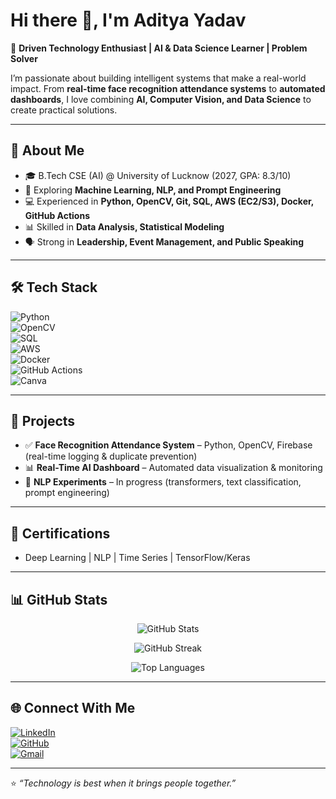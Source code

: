 # Hi there 👋, I'm Aditya Yadav  

🎯 **Driven Technology Enthusiast | AI & Data Science Learner | Problem Solver**  

I’m passionate about building intelligent systems that make a real-world impact. From **real-time face recognition attendance systems** to **automated dashboards**, I love combining **AI, Computer Vision, and Data Science** to create practical solutions.  

---

## 🚀 About Me  
- 🎓 B.Tech CSE (AI) @ University of Lucknow (2027, GPA: 8.3/10)  
- 🧠 Exploring **Machine Learning, NLP, and Prompt Engineering**  
- 💻 Experienced in **Python, OpenCV, Git, SQL, AWS (EC2/S3), Docker, GitHub Actions**  
- 📊 Skilled in **Data Analysis, Statistical Modeling**  
- 🗣️ Strong in **Leadership, Event Management, and Public Speaking**  

---

## 🛠️ Tech Stack  

![Python](https://img.shields.io/badge/Python-3776AB?style=for-the-badge&logo=python&logoColor=white)  
![OpenCV](https://img.shields.io/badge/OpenCV-5C3EE8?style=for-the-badge&logo=opencv&logoColor=white)  
![SQL](https://img.shields.io/badge/SQL-003B57?style=for-the-badge&logo=postgresql&logoColor=white)  
![AWS](https://img.shields.io/badge/AWS-FF9900?style=for-the-badge&logo=amazonaws&logoColor=white)  
![Docker](https://img.shields.io/badge/Docker-2496ED?style=for-the-badge&logo=docker&logoColor=white)  
![GitHub Actions](https://img.shields.io/badge/GitHub%20Actions-2088FF?style=for-the-badge&logo=githubactions&logoColor=white)  
![Canva](https://img.shields.io/badge/Canva-00C4CC?style=for-the-badge&logo=canva&logoColor=white)  

---

## 📌 Projects  

- ✅ **Face Recognition Attendance System** – Python, OpenCV, Firebase (real-time logging & duplicate prevention)  
- 📊 **Real-Time AI Dashboard** – Automated data visualization & monitoring  
- 🔎 **NLP Experiments** – In progress (transformers, text classification, prompt engineering)  

---

## 📜 Certifications  

- Deep Learning | NLP | Time Series | TensorFlow/Keras  

---

## 📊 GitHub Stats  

<p align="center">
  <img src="https://github-readme-stats.vercel.app/api?username=Phantom-Phreak-lab&show_icons=true&theme=tokyonight" alt="GitHub Stats" />
</p>  

<p align="center">
  <img src="https://github-readme-streak-stats.herokuapp.com/?user=Phantom-Phreak-lab&theme=tokyonight" alt="GitHub Streak" />
</p>  

<p align="center">
  <img src="https://github-readme-stats.vercel.app/api/top-langs/?username=Phantom-Phreak-lab&layout=compact&theme=tokyonight" alt="Top Languages" />
</p>  

---

## 🌐 Connect With Me  

[![LinkedIn](https://img.shields.io/badge/LinkedIn-0A66C2?style=for-the-badge&logo=linkedin&logoColor=white)](https://www.linkedin.com/in/aditya-yadav-7920312a0)  
[![GitHub](https://img.shields.io/badge/GitHub-181717?style=for-the-badge&logo=github&logoColor=white)](https://github.com/Phantom-Phreak-lab)  
[![Gmail](https://img.shields.io/badge/Gmail-D14836?style=for-the-badge&logo=gmail&logoColor=white)](mailto:adityadyadav9792@gmail.com)  

---

⭐️ *“Technology is best when it brings people together.”*  
